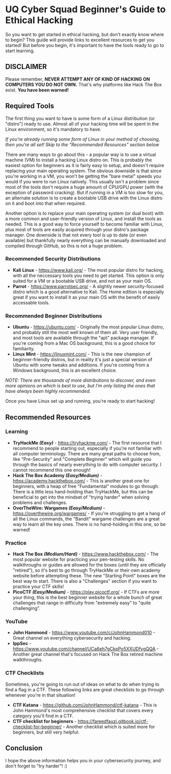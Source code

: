 # UQ Cyber Squad Beginner's Guide to Ethical Hacking

So you want to get started in ethical hacking, but don't exactly know where to begin? This guide will provide links to excellent resources to get you started! But before you begin, it's important to have the tools ready to go to start learning.

## DISCLAIMER

Please remember, **NEVER ATTEMPT ANY OF KIND OF HACKING ON COMPUTERS YOU DO NOT OWN.** That's why platforms like Hack The Box exist. **You have been warned!**

## Required Tools

The first thing you want to have is some form of a Linux distribution (or "distro") ready to use. Almost all of your hacking time will be spent in the Linux environment, so it's mandatory to have.

*If you're already running some form of Linux in your method of choosing, then you're all set! Skip to the "Recommended Resources" section below*

There are many ways to go about this - a popular way is to use a virtual machine (VM) to install a hacking Linux distro on. This is probably the easiest option for beginners as it is fairly easy to setup, and doesn't require replacing your main operating system. The obvious downside is that since you're working in a VM, you won't be getting the "bare metal" speeds you would if you were to run Linux natively. This usually isn't a problem since most of the tools don't require a huge amount of CPU/GPU power (with the exception of password cracking). But if running in a VM is too slow for you, an alternate solution is to create a bootable USB drive with the Linux distro on it and boot into that when required.

Another option is to replace your main operating system (or dual boot) with a more common and user-friendly version of Linux, and install the tools as needed. This is a good way to force yourself to become familiar with Linux, plus most of tools are easily acquired through your distro's package manager. One downside is that not every tool is up to date (or even available) but thankfully nearly everything can be manually downloaded and compiled through GitHub, so this is not a huge problem.

### Recommended Security Distributions

- **Kali Linux** - https://www.kali.org/ - The most popular distro for hacking, with all the neccessary tools you need to get started. This option is only suited for a VM or a bootable USB drive, and not as your main OS.
- **Parrot** - https://www.parrotsec.org/ - A slightly newer security-focused distro which is a good alternative to Kali. The Home edition is especially great if you want to install it as your main OS with the benefit of easily accessable tools.

### Recommended Beginner Distributions

- **Ubuntu** - https://ubuntu.com/ - Originally the most popular Linux distro, and probably still the most well known of them all. Very user friendly, and most tools are available through the "apt" package manager. If you're coming from a Mac OS background, this is a good choice for familiarity.
- **Linux Mint** - https://linuxmint.com/ - This is the new champion of beginner-friendly distros, but in reality it's just a special version of Ubuntu with some tweaks and additions. If you're coming from a Windows background, this is an excellent choice.

*NOTE: There are thousands of more distributions to discover, and even more opinions on which is best to use, but I'm only listing the ones that have always been highly recommended.*

Once you have Linux set up and running, you're ready to start hacking!

## Recommended Resources

### Learning

- **TryHackMe *(Easy)*** - https://tryhackme.com/ - The first resource that I recommend to people starting out, especially if you're not familiar with all computer terminology. There are many great paths to choose from, like "Pre-Security" and "Complete Beginner" which will guide you through the basics of nearly everything to do with computer security. I cannot recommend this one enough!
- **Hack The Box Academy *(Easy/Medium)*** - https://academy.hackthebox.com/ - This is another great one for beginners, with a heap of free "Fundamental" modules to go through. There is a little less hand-holding than TryHackMe, but this can be beneficial to get into the mindset of "trying harder" when solving problems and challenges.
- **OverTheWire: Wargames *(Easy/Medium)*** - https://overthewire.org/wargames/ - If you're struggling to get a hang of all the Linux commands, the "Bandit" wargame challenges are a great way to learn all the key ones. There is no hand-holding in this one, so be warned!

### Practice

- **Hack The Box *(Medium/Hard)*** - https://www.hackthebox.com/ - The most popular website for practicing your pen-testing skills. No walkthroughs or guides are allowed for the boxes (until they are officially "retired"), so it's best to go through TryHackMe or their own academy website before attempting these. The new "Starting Point" boxes are the best way to start. There is also a "Challenges" section if you want to practice your CTF skills!
- **PicoCTF *(Easy/Medium)*** - https://play.picoctf.org/ - If CTFs are more your thing, this is the best beginner website for a whole bunch of great challenges that range in difficulty from "extremely easy" to "quite challenging".

### YouTube

- **John Hammond** - https://www.youtube.com/c/JohnHammond010 - Great channel on everything cybersecurity and hacking.
- **IppSec** - https://www.youtube.com/channel/UCa6eh7gCkpPo5XXUDfygQQA - Another great channel that's focused on Hack The Box retired machine walkthroughs.

### CTF Checklists

Sometimes, you're going to run out of ideas on what to do when trying to find a flag in a CTF. These following links are great checklists to go through whenever you're in that situation!

- **CTF Katana** - https://github.com/JohnHammond/ctf-katana - This is John Hammond's most comprehensive checklist that covers every category you'll find in a CTF.
- **CTF checklist for beginners** - https://fareedfauzi.gitbook.io/ctf-checklist-for-beginner/ - Another checklist which is suited more for beginners, but still very helpful.

## Conclusion

I hope the above information helps you in your cybersecurity journey, and don't forget to "try harder"! :)
